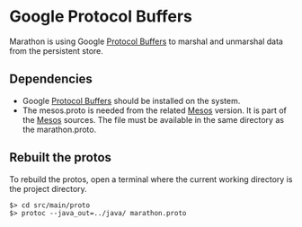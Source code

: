 # Google Protocol Buffers
 
Marathon is using Google [Protocol Buffers](https://developers.google.com/protocol-buffers) to marshal and unmarshal data from the persistent store.

## Dependencies

- Google [Protocol Buffers](https://developers.google.com/protocol-buffers) should be installed on the system.
- The mesos.proto is needed from the related [Mesos](http://mesos.apache.org) version. It is part of the [Mesos](http://mesos.apache.org) sources.
  The file must be available in the same directory as the marathon.proto.

## Rebuilt the protos

To rebuild the protos, open a terminal where the current working directory is the project directory. 

```
$> cd src/main/proto
$> protoc --java_out=../java/ marathon.proto 
```
 
